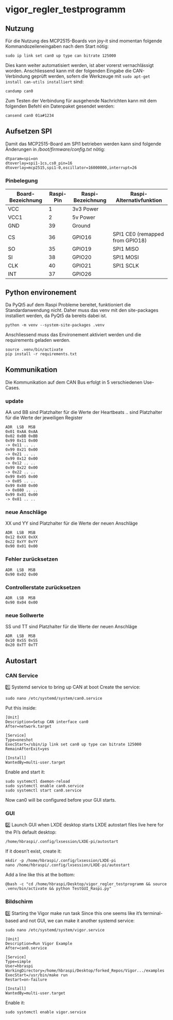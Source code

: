 # vigor_regler_testprogramm

## Nutzung
Für die Nutzung des MCP2515-Boards von joy-it sind momentan folgende Kommandozeileneingaben nach dem Start nötig:
```
sudo ip link set can0 up type can bitrate 125000
```
Dies kann weiter automatisiert werden, ist aber vorerst vernachlässigt worden.
Anschliessend kann mit der folgenden Eingabe die CAN-Verbindung geprüft werden, sofern die Werkzeuge mit ```sudo apt-get install can-utils installiert``` sind:
```
candump can0
```
Zum Testen der Verbindung für ausgehende Nachrichten kann mit dem folgenden Befehl ein Datenpaket gesendet werden:
```
cansend can0 01a#1234
```


## Aufsetzen SPI
Damit das MCP2515-Board am SPI1 betrieben werden kann sind folgende Änderungen in */boot/firmware/config.txt* nötig:
```
dtparam=spi=on
dtoverlay=spi1-1cs,cs0_pin=16
dtoverlay=mcp2515,spi1-0,oscillator=16000000,interrupt=26
```

### Pinbelegung
| **Board-Bezeichnung** | **Raspi-Pin** | **Raspi-Bezeichnung** | **Raspi-Alternativfunktion** |
|------------------------|---------------|------------------------|-----------------------------|
| VCC                   | 1             | 3v3 Power             |                             |
| VCC1                  | 2             | 5v Power              |                             |
| GND                   | 39            | Ground                |                             |
| CS                    | 36            | GPIO16                | SPI1 CE0  (remapped from GPIO18)                 |
| SO                    | 35            | GPIO19                | SPI1 MISO                  |
| SI                    | 38            | GPIO20                | SPI1 MOSI                  |
| CLK                   | 40            | GPIO21                | SPI1 SCLK                  |
| INT                   | 37            | GPIO26                |                             |

## Python environement
Da PyQt5 auf dem Raspi Probleme bereitet, funktioniert die Standardanwendung nicht. Daher muss das venv mit den site-packages installiert werden, da PyQt5 da bereits dabei ist.
```
python -m venv --system-site-packages .venv
```
Anschliessend muss das Environement aktiviert werden und die requirements geladen werden.
```
source .venv/bin/activate
pip install -r requirements.txt
```

## Kommunikation
Die Kommunikation auf dem CAN Bus erfolgt in 5 verschiedenen Use-Cases.

### update
AA und BB sind Platzhalter für die Werte der Heartbeats
.. sind Platzhalter für die Werte der jeweiligen Register
```
ADR  LSB  MSB
0x01 0xAA 0xAA
0x02 0xBB 0xBB
0x99 0x11 0x00
-> 0x11 .. ..
0x99 0x21 0x00
-> 0x21 .. ..
0x99 0x12 0x00
-> 0x12 .. ..
0x99 0x22 0x00
-> 0x22 .. ..
0x99 0x05 0x00
-> 0x05 .. ..
0x99 0x80 0x00
-> 0x080 .. ..
0x99 0x81 0x00
-> 0x81 .. ..
```

### neue Anschläge
XX und YY sind Platzhalter für die Werte der neuen Anschläge
```
ADR  LSB  MSB
0x12 0xXX 0xXX
0x22 0xYY 0xYY
0x90 0x01 0x00
```

### Fehler zurücksetzen
```
ADR  LSB  MSB
0x90 0x02 0x00
```

### Controllerstate zurücksetzen
```
ADR  LSB  MSB
0x90 0x04 0x00
```

### neue Sollwerte
SS und TT sind Platzhalter für die Werte der neuen Anschläge
```
ADR  LSB  MSB
0x10 0xSS 0xSS
0x20 0xTT 0xTT
```


## Autostart
### CAN Service
1️⃣ Systemd service to bring up CAN at boot
Create the service:
```
sudo nano /etc/systemd/system/can0.service
```
Put this inside:
```
[Unit]
Description=Setup CAN interface can0
After=network.target

[Service]
Type=oneshot
ExecStart=/sbin/ip link set can0 up type can bitrate 125000
RemainAfterExit=yes

[Install]
WantedBy=multi-user.target
```
Enable and start it:
```
sudo systemctl daemon-reload
sudo systemctl enable can0.service
sudo systemctl start can0.service
```
Now can0 will be configured before your GUI starts.

### GUI
2️⃣ Launch GUI when LXDE desktop starts
LXDE autostart files live here for the Pi’s default desktop:
```
/home/hbraspi/.config/lxsession/LXDE-pi/autostart
```
If it doesn’t exist, create it:
```
mkdir -p /home/hbraspi/.config/lxsession/LXDE-pi
nano /home/hbraspi/.config/lxsession/LXDE-pi/autostart
```
Add a line like this at the bottom:
```
@bash -c "cd /home/hbraspi/Desktop/vigor_regler_testprogramm && source .venv/bin/activate && python TestGUI_Raspi.py"
```

### Bildschirm
3️⃣ Starting the Vigor make run task
Since this one seems like it’s terminal-based and not GUI, we can make it another systemd service:
```
sudo nano /etc/systemd/system/vigor.service
```

```
[Unit]
Description=Run Vigor Example
After=can0.service

[Service]
Type=simple
User=hbraspi
WorkingDirectory=/home/hbraspi/Desktop/forked_Repos/Vigor.../examples
ExecStart=/usr/bin/make run
Restart=on-failure

[Install]
WantedBy=multi-user.target
```
Enable it:
```
sudo systemctl enable vigor.service
```
